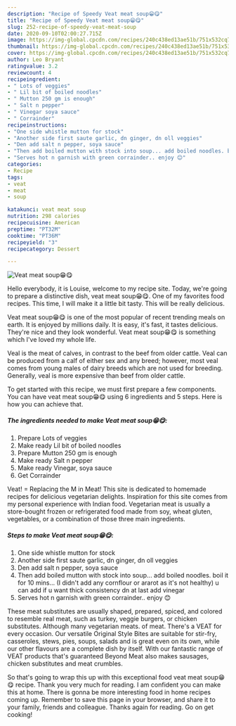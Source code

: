 ```yaml
---
description: "Recipe of Speedy Veat meat soup😁😋"
title: "Recipe of Speedy Veat meat soup😁😋"
slug: 252-recipe-of-speedy-veat-meat-soup
date: 2020-09-10T02:00:27.715Z
image: https://img-global.cpcdn.com/recipes/240c438ed13ae51b/751x532cq70/veat-meat-soup😁😋-recipe-main-photo.jpg
thumbnail: https://img-global.cpcdn.com/recipes/240c438ed13ae51b/751x532cq70/veat-meat-soup😁😋-recipe-main-photo.jpg
cover: https://img-global.cpcdn.com/recipes/240c438ed13ae51b/751x532cq70/veat-meat-soup😁😋-recipe-main-photo.jpg
author: Leo Bryant
ratingvalue: 3.2
reviewcount: 4
recipeingredient:
- " Lots of veggies"
- " Lil bit of boiled noodles"
- " Mutton 250 gm is enough"
- " Salt n pepper"
- " Vinegar soya sauce"
- " Corrainder"
recipeinstructions:
- "One side whistle mutton for stock"
- "Another side first saute garlic, dn ginger, dn oll veggies"
- "Den add salt n pepper, soya sauce"
- "Then add boiled mutton with stock into soup... add boiled noodles. boil it for 10 mins... (I didn&#39;t add any cornflour or ararot as it&#39;s not healthy) u can add if u want thick consistency dn at last add vinegar"
- "Serves hot n garnish with green corrainder.. enjoy 😊"
categories:
- Recipe
tags:
- veat
- meat
- soup

katakunci: veat meat soup 
nutrition: 298 calories
recipecuisine: American
preptime: "PT32M"
cooktime: "PT36M"
recipeyield: "3"
recipecategory: Dessert

---
```



![Veat meat soup😁😋](https://img-global.cpcdn.com/recipes/240c438ed13ae51b/751x532cq70/veat-meat-soup😁😋-recipe-main-photo.jpg)

Hello everybody, it is Louise, welcome to my recipe site. Today, we're going to prepare a distinctive dish, veat meat soup😁😋. One of my favorites food recipes. This time, I will make it a little bit tasty. This will be really delicious.

Veat meat soup😁😋 is one of the most popular of recent trending meals on earth. It is enjoyed by millions daily. It is easy, it's fast, it tastes delicious. They're nice and they look wonderful. Veat meat soup😁😋 is something which I've loved my whole life.

Veal is the meat of calves, in contrast to the beef from older cattle. Veal can be produced from a calf of either sex and any breed; however, most veal comes from young males of dairy breeds which are not used for breeding. Generally, veal is more expensive than beef from older cattle.


To get started with this recipe, we must first prepare a few components. You can have veat meat soup😁😋 using 6 ingredients and 5 steps. Here is how you can achieve that.

<!--inarticleads1-->

##### The ingredients needed to make Veat meat soup😁😋:

1. Prepare  Lots of veggies
1. Make ready  Lil bit of boiled noodles
1. Prepare  Mutton 250 gm is enough
1. Make ready  Salt n pepper
1. Make ready  Vinegar, soya sauce
1. Get  Corrainder


Veat! = Replacing the M in Meat! This site is dedicated to homemade recipes for delicious vegetarian delights. Inspiration for this site comes from my personal experience with Indian food. Vegetarian meat is usually a store-bought frozen or refrigerated food made from soy, wheat gluten, vegetables, or a combination of those three main ingredients. 

<!--inarticleads2-->

##### Steps to make Veat meat soup😁😋:

1. One side whistle mutton for stock
1. Another side first saute garlic, dn ginger, dn oll veggies
1. Den add salt n pepper, soya sauce
1. Then add boiled mutton with stock into soup... add boiled noodles. boil it for 10 mins... (I didn&#39;t add any cornflour or ararot as it&#39;s not healthy) u can add if u want thick consistency dn at last add vinegar
1. Serves hot n garnish with green corrainder.. enjoy 😊


These meat substitutes are usually shaped, prepared, spiced, and colored to resemble real meat, such as turkey, veggie burgers, or chicken substitutes. Although many vegetarian meats. of meat. There&#39;s a VEAT for every occasion. Our versatile Original Style Bites are suitable for stir-fry, casseroles, stews, pies, soups, salads and is great even on its own, while our other flavours are a complete dish by itself. With our fantastic range of VEAT products that&#39;s guaranteed Beyond Meat also makes sausages, chicken substitutes and meat crumbles. 

So that's going to wrap this up with this exceptional food veat meat soup😁😋 recipe. Thank you very much for reading. I am confident you can make this at home. There is gonna be more interesting food in home recipes coming up. Remember to save this page in your browser, and share it to your family, friends and colleague. Thanks again for reading. Go on get cooking!
